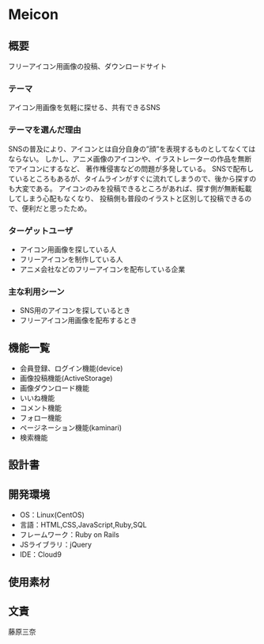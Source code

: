 # Meicon

## 概要
フリーアイコン用画像の投稿、ダウンロードサイト

### テーマ
アイコン用画像を気軽に探せる、共有できるSNS

### テーマを選んだ理由
SNSの普及により、アイコンとは自分自身の”顔”を表現するものとしてなくてはならない。
しかし、アニメ画像のアイコンや、イラストレーターの作品を無断でアイコンにするなど、
著作権侵害などの問題が多発している。
SNSで配布しているところもあるが、タイムラインがすぐに流れてしまうので、後から探すのも大変である。
アイコンのみを投稿できるところがあれば、探す側が無断転載してしまう心配もなくなり、
投稿側も普段のイラストと区別して投稿できるので、便利だと思ったため。

### ターゲットユーザ
- アイコン用画像を探している人
- フリーアイコンを制作している人
- アニメ会社などのフリーアイコンを配布している企業

### 主な利用シーン
- SNS用のアイコンを探しているとき
- フリーアイコン用画像を配布するとき

## 機能一覧
- 会員登録、ログイン機能(device)
- 画像投稿機能(ActiveStorage)
- 画像ダウンロード機能
- いいね機能
- コメント機能
- フォロー機能
- ページネーション機能(kaminari)
- 検索機能

## 設計書

## 開発環境
- OS：Linux(CentOS)
- 言語：HTML,CSS,JavaScript,Ruby,SQL
- フレームワーク：Ruby on Rails
- JSライブラリ：jQuery
- IDE：Cloud9

## 使用素材

## 文責
藤原三奈